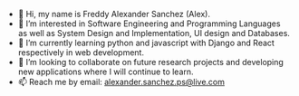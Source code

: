 - 👋 Hi, my name is Freddy Alexander Sanchez (Alex).
- 👀 I’m interested in Software Engineering and Programming Languages as well as System Design and Implementation, UI design and Databases. 
- 🌱 I’m currently learning python and javascript with Django and React respectively in web development.
- 💞️ I’m looking to collaborate on future research projects and developing new applications where I will continue to learn.
- 📫 Reach me by email: alexander.sanchez.ps@live.com

<!---
AlexanderS10/AlexanderS10 is a ✨ special ✨ repository because its `README.md` (this file) appears on your GitHub profile.
You can click the Preview link to take a look at your changes.
--->
